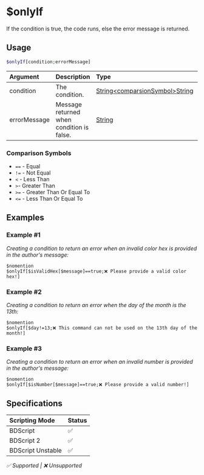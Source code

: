 # $onlyIf
If the condition is true, the code runs, else the error message is returned. 

## Usage
```php
$onlyIf[condition;errorMessage]
```

| Argument | Description | Type | Flags |
| :---- | :---- | :---- | :---- |
| condition | The condition. | [String](/src/resources/arguments/types.md#string)[\<comparsionSymbol\>]()[String](/src/resources/arguments/types.md#string) | [Required](/src/resources/arguments/flags.md#required)
| errorMessage | Message returned when condition is false.| [String](/src/resources/arguments/types.md#string) | [Emptiable](/src/resources/arguments/flags.md#emptiable)

### Comparison Symbols
- `==` - Equal
- `!=` - Not Equal
- `<` - Less Than
- `>`- Greater Than
- `>=` - Greater Than Or Equal To
- `<=` - Less Than Or Equal To


## Examples
### Example #1
*Creating a condition to return an error when an invalid color hex is provided in the author's message:* 
```
$nomention
$onlyIf[$isValidHex[$message]==true;❌ Please provide a valid color hex!]
```

### Example #2
*Creating a condition to return an error when the day of the month is the 13th:*
```
$nomention
$onlyIf[$day!=13;❌ This command can not be used on the 13th day of the month!]
```

### Example #3
*Creating a condition to return an error when an invalid number is provided in the author's message:*
```
$nomention
$onlyIf[$isNumber[$message]==true;❌ Please provide a valid number!]
```

## Specifications
| Scripting Mode | Status
| :---- | :---- |
| BDScript | ✅ |
| BDScript 2 | ✅ |
| BDScript Unstable | ✅ |

*✅ Supported | ❌ Unsupported*